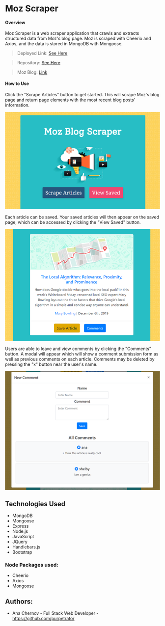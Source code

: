 # Moz Scraper

#### Overview

Moz Scraper is a web scraper application that crawls and extracts structured data from Moz's blog page. Moz is scraped with Cheerio and Axios, and the data is stored in MongoDB with Mongoose.

> Deployed Link: [See Here](https://pure-crag-01626.herokuapp.com/)

> Repository: [See Here](https://github.com/purpetrator/Project2)

> Moz Blog: [Link](https://moz.com/blog)

#### How to Use

Click the "Scrape Articles" button to get started. This will scrape Moz's blog page and return page elements with the most recent blog posts' information.

<img src="/public/assets/img/rm1.png" width="600">

Each article can be saved. Your saved articles will then appear on the saved page, which can be accessed by clicking the "View Saved" button.

<img src="/public/assets/img/rm2.png" width="600">

Users are able to leave and view comments by clicking the "Comments" button. A modal will appear which will show a comment submission form as well as previous comments on each article. Comments may be deleted by pressing the "x" button near the user's name.

<img src="/public/assets/img/rm3.png" width="600">

## Technologies Used

- MongoDB
- Mongoose
- Express
- Node.js
- JavaScript
- JQuery
- Handlebars.js
- Bootstrap

### Node Packages used:

- Cheerio
- Axios
- Mongoose

## Authors:

- Ana Chernov - Full Stack Web Developer - https://github.com/purpetrator
